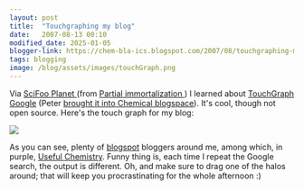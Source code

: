 ```yaml
---
layout: post
title:  "Touchgraphing my blog"
date:   2007-08-13 00:10
modified_date: 2025-01-05
blogger-link: https://chem-bla-ics.blogspot.com/2007/08/touchgraphing-my-blog.html
tags: blogging
image: /blog/assets/images/touchGraph.png
---
```


Via [SciFoo Planet <i class="fa-solid fa-box-archive fa-xs"></i>](https://web.archive.org/web/20071101070909/http://www.lexical.org.uk/planetscifoo/)
(from [Partial immortalization <i class="fa-solid fa-box-archive fa-xs"></i>](https://pimm.wordpress.com/2007/08/11/scifoo-links-visualized-by-touchgraph-google-browser/))
I learned about [TouchGraph Google](http://www.touchgraph.com/TGGoogleBrowser.html) (Peter
[brought it into Chemical blogspace](http://wwmm.ch.cam.ac.uk/blogs/murrayrust/?p=496)).
It's cool, though not open source. Here's the touch graph for my blog:

![](/blog/assets/images/touchGraph.png)

As you can see, plenty of [blogspot](https://www.blogspot.com) bloggers around me, among which,
in purple, [Useful Chemistry](http://usefulchem.blogspot.com/). Funny thing is, each time I
repeat the Google search, the output is different. Oh, and make sure to drag one of the halos
around; that will keep you procrastinating for the whole afternoon :)
